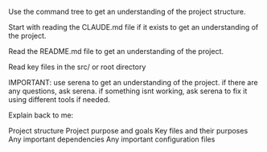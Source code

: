 Use the command tree to get an understanding of the project structure.

Start with reading the CLAUDE.md file if it exists to get an understanding of the project.

Read the README.md file to get an understanding of the project.

Read key files in the src/ or root directory

IMPORTANT: use serena to get an understanding of the project. if there are any questions, ask serena. if something isnt working, ask serena to fix it using different tools if needed.

Explain back to me:

Project structure
Project purpose and goals
Key files and their purposes
Any important dependencies
Any important configuration files